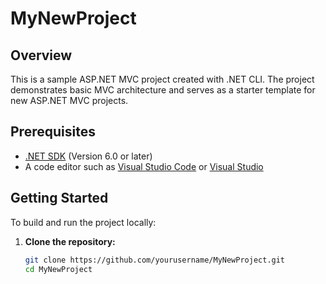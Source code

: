 # MyNewProject

## Overview
This is a sample ASP.NET MVC project created with .NET CLI. The project demonstrates basic MVC architecture and serves as a starter template for new ASP.NET MVC projects.

## Prerequisites
- [.NET SDK](https://dotnet.microsoft.com/download) (Version 6.0 or later)
- A code editor such as [Visual Studio Code](https://code.visualstudio.com/) or [Visual Studio](https://visualstudio.microsoft.com/)

## Getting Started
To build and run the project locally:

1. **Clone the repository:**
   ```sh
   git clone https://github.com/yourusername/MyNewProject.git
   cd MyNewProject
